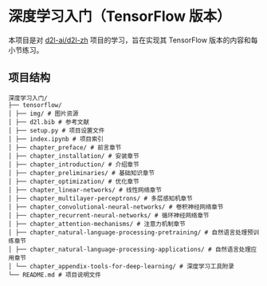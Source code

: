 # 深度学习入门（TensorFlow 版本）

本项目是对 [d2l-ai/d2l-zh](https://github.com/d2l-ai/d2l-zh) 项目的学习，旨在实现其 TensorFlow 版本的内容和每小节练习。

## 项目结构

```
深度学习入门/
├── tensorflow/
│ ├── img/ # 图片资源
│ ├── d2l.bib # 参考文献
│ ├── setup.py # 项目设置文件
│ ├── index.ipynb # 项目索引
│ ├── chapter_preface/ # 前言章节
│ ├── chapter_installation/ # 安装章节
│ ├── chapter_introduction/ # 介绍章节
│ ├── chapter_preliminaries/ # 基础知识章节
│ ├── chapter_optimization/ # 优化章节
│ ├── chapter_linear-networks/ # 线性网络章节
│ ├── chapter_multilayer-perceptrons/ # 多层感知机章节
│ ├── chapter_convolutional-neural-networks/ # 卷积神经网络章节
│ ├── chapter_recurrent-neural-networks/ # 循环神经网络章节
│ ├── chapter_attention-mechanisms/ # 注意力机制章节
│ ├── chapter_natural-language-processing-pretraining/ # 自然语言处理预训练章节
│ ├── chapter_natural-language-processing-applications/ # 自然语言处理应用章节
│ └── chapter_appendix-tools-for-deep-learning/ # 深度学习工具附录
└── README.md # 项目说明文件
```